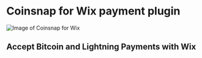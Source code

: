 # Coinsnap for Wix payment plugin #
![Image of Coinsnap for Wix](https://coinsnap.io/wp-content/uploads/2023/11/coinsnap-for-wix.png)
## Accept Bitcoin and Lightning Payments with Wix ##
